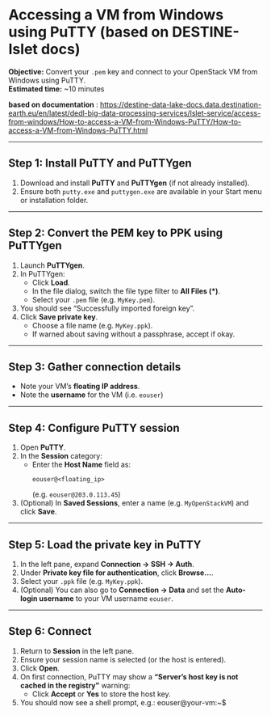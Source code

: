 # Accessing a VM from Windows using PuTTY (based on DESTINE-Islet docs)

**Objective:** Convert your `.pem` key and connect to your OpenStack VM from Windows using PuTTY.  
**Estimated time:** ~10 minutes

**based on documentation** : https://destine-data-lake-docs.data.destination-earth.eu/en/latest/dedl-big-data-processing-services/Islet-service/access-from-windows/How-to-access-a-VM-from-Windows-PuTTY/How-to-access-a-VM-from-Windows-PuTTY.html

---

## Step 1: Install PuTTY and PuTTYgen
1. Download and install **PuTTY** and **PuTTYgen** (if not already installed).
2. Ensure both `putty.exe` and `puttygen.exe` are available in your Start menu or installation folder.

---

## Step 2: Convert the PEM key to PPK using PuTTYgen
1. Launch **PuTTYgen**.
2. In PuTTYgen:
   - Click **Load**.
   - In the file dialog, switch the file type filter to **All Files (\*)**.
   - Select your `.pem` file (e.g. `MyKey.pem`).
3. You should see “Successfully imported foreign key”.
4. Click **Save private key**.
   - Choose a file name (e.g. `MyKey.ppk`).
   - If warned about saving without a passphrase, accept if okay.

---

## Step 3: Gather connection details
- Note your VM’s **floating IP address**.
- Note the **username** for the VM (i.e. `eouser`)

---

## Step 4: Configure PuTTY session
1. Open **PuTTY**.
2. In the **Session** category:
   - Enter the **Host Name** field as:  
     ```
     eouser@<floating_ip>
     ```  
     (e.g. `eouser@203.0.113.45`)
3. (Optional) In **Saved Sessions**, enter a name (e.g. `MyOpenStackVM`) and click **Save**.

---

## Step 5: Load the private key in PuTTY
1. In the left pane, expand **Connection → SSH → Auth**.
2. Under **Private key file for authentication**, click **Browse…**.
3. Select your `.ppk` file (e.g. `MyKey.ppk`).
4. (Optional) You can also go to **Connection → Data** and set the **Auto-login username** to your VM username `eouser`.

---

## Step 6: Connect
1. Return to **Session** in the left pane.
2. Ensure your session name is selected (or the host is entered).
3. Click **Open**.
4. On first connection, PuTTY may show a **“Server’s host key is not cached in the registry”** warning:
   - Click **Accept** or **Yes** to store the host key.
5. You should now see a shell prompt, e.g.: eouser@your-vm:~$

